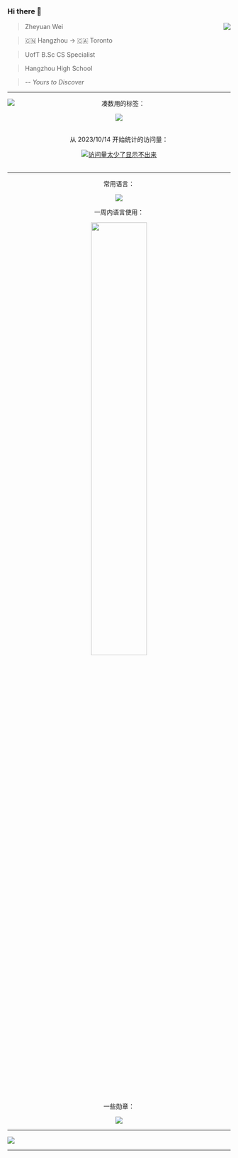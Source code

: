 ### Hi there 👋

<!--
**JANERUBBISHTOEAT/JANERUBBISHTOEAT** is a ✨ _special_ ✨ repository because its `README.md` (this file) appears on your GitHub profile.

Here are some ideas to get you started:

- 🔭 I’m currently working on ...
- 🌱 I’m currently learning ...
- 👯 I’m looking to collaborate on ...
- 🤔 I’m looking for help with ...
- 💬 Ask me about ...
- 📫 How to reach me: ...
- 😄 Pronouns: ...
- ⚡ Fun fact: ...
-->

<a href="https://github.com/JANERUBBISHTOEAT">
  <img align="right" src="https://github-readme-stats-azmiao.vercel.app/api?username=JANERUBBISHTOEAT&count_private=true&show_icons=true&bg_color=30,e96443,904e95&title_color=fff&text_color=fff&icon_color=ef8539" />
</a>

> Zheyuan Wei

> 🇨🇳 Hangzhou -> 🇨🇦 Toronto

> UofT B.Sc CS Specialist

> Hangzhou High School

> *-- Yours to Discover*

---

<div align="center">
  <div>
    <a href="https://github.com/JANERUBBISHTOEAT">
      <img align="left" src="https://streak-stats.demolab.com/?user=JANERUBBISHTOEAT&theme=vue&count_private=true" />
    </a>
    <p>凑数用的标签：</p>
    <img src="https://img.shields.io/badge/dynamic/json?color=41b883&label=GitHub&query=%24.data.totalSubs&suffix=followers&url=https%3A%2F%2Fapi.spencerwoo.com%2Fsubstats%2F%3Fsource%3Dgithub%26queryKey%3DJANERUBBISHTOEAT" />
    <br/>
    <br/>
<!--     <p>从 2022/10/04 开始统计的访问量：</p> -->
<!--       <img src="https://visitor-badge.glitch.me/badge?page_id=JANERUBBISHTOEAT.visitor-badge&left_text=My%20Page%20Visitors" alt="访问量太少了显示不出来"/> -->
    <p>从 2023/10/14 开始统计的访问量：</p>
    <a href="https://visitorbadge.io/status?path=JANERUBBISHTOEAT"><img src="https://api.visitorbadge.io/api/visitors?path=JANERUBBISHTOEAT&label=My%20Page%20Visitors&countColor=%2337d67a&style=flat&labelStyle=none" alt="访问量太少了显示不出来"/></a>
  </div>
</div>
  
<br/>

---

<div align="center">

  <div>
    <p>常用语言：</p>
    <img src="https://github-readme-stats.vercel.app/api/top-langs/?username=janerubbishtoeat&layout=compact" />
    <p>一周内语言使用：</p>
    <a href="https://github.com/JANERUBBISHTOEAT"><img width="50%" src="https://wakatime.com/share/@JANERUBBISHTOEAT/c5013d43-d596-461b-b2b5-1cb8ed29b428.png" /></a>
  </div>
  <br/>
  <div>
    <p>一些勋章：</p>
    <img src="https://github-profile-trophy.vercel.app/?username=JANERUBBISHTOEAT&theme=flat&no-frame=true&margin-w=30&count_private=true" />
  </div>
</div>

---

<div>
  <a href="https://github.com/JANERUBBISHTOEAT">
    <img src="https://github-readme-activity-graph.vercel.app/graph?username=JANERUBBISHTOEAT&theme=minimal" />
  </a>
  
</div>

---
